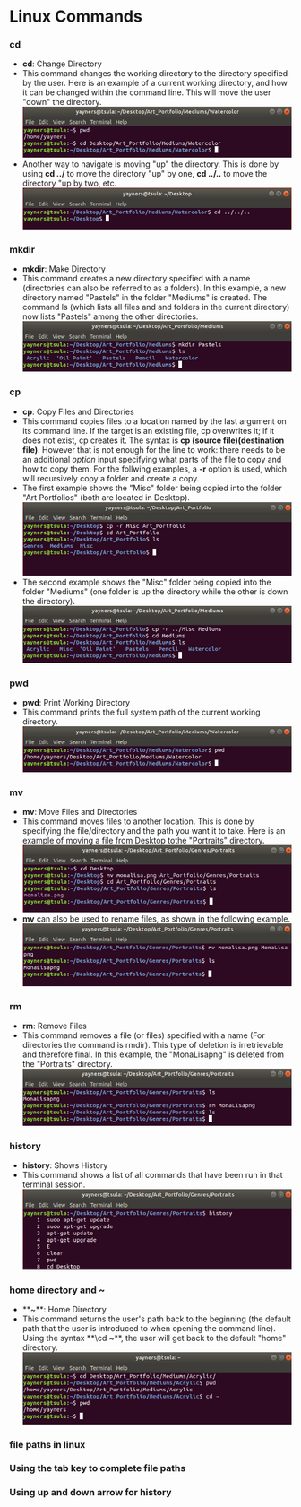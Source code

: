 # Linux Commands 

### cd
* **cd**: Change Directory
* This command changes the working directory to the directory specified by the user. Here is an example of a current working directory, and how it can be changed within the command line. This will move the user "down" the directory.
![cd Example 1](/images/cd_Part1.png)
* Another way to navigate is moving "up" the directory. This is done by using **cd ../** to move the directory "up" by one, **cd ../..** to move the directory "up by two, etc.
![cs Example 2](/images/cd_Part2.png)

### mkdir
* **mkdir**: Make Directory
* This command creates a new directory specified with a name (directories can also be referred to as a folders). In this example, a new directory named "Pastels" in the folder "Mediums" is created. The command ls (which lists all files and and folders in the current directory) now lists "Pastels" among the other directories.
![mkdir Example](/images/mkdir.png)

### cp
* **cp**: Copy Files and Directories
* This command copies files to a location named by the last argument on its command line. If the target is an existing file, cp overwrites it; if it does not exist, cp creates it. The syntax is **cp (source file)(destination file)**. However that is not enough for the line to work: there needs to be an additional *option* input specifying what parts of the file to copy and how to copy them. For the follwing examples, a **-r** option is used, which will recursively copy a folder and create a copy.
* The first example shows the "Misc" folder being copied into the folder "Art Portfolios" (both are located in Desktop).
![cp Example 1](/images/cp_Part1.png)
* The second example shows the "Misc" folder being copied into the folder "Mediums" (one folder is up the directory while the other is down the directory).
![cp Example 2](/images/cp_Part2.png)

### pwd
* **pwd**: Print Working Directory
* This command prints the full system path of the current working directory.
![pwd Example](/images/pwd.png)

### mv 
* **mv**: Move Files and Directories
* This command moves files to another location. This is done by specifying the file/directory and the path you want it to take. Here is an example of moving a file from Desktop tothe "Portraits" directory.  
![mv Example 1](/images/mv_Part1.png)
* **mv** can also be used to rename files, as shown in the following example.
![mv Example 2](/images/mv_Part2.png)

### rm
* **rm**: Remove Files
* This command removes a file (or files) specified with a name (For directories the command is rmdir). This type of deletion is irretrievable and therefore final. In this example, the "MonaLisapng" is deleted from the "Portraits" directory.  
![rm Example](/images/rm_Edit.png)

### history
* **history**: Shows History
* This command shows a list of all commands that have been run in that terminal session. 
![history Example](/images/history.png)

### home directory and ~
* **\~\**: Home Directory
* This command returns the user's path back to the beginning (the default path that the user is introduced to when opening the command line). Using the syntax **\cd ~\**, the user will get back to the default "home" directory. 
![Home Return Example](/images/home_return.png)

### file paths in linux

### Using the tab key to complete file paths

### Using up and down arrow for history


